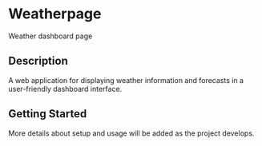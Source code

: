 # Weatherpage

Weather dashboard page

## Description

A web application for displaying weather information and forecasts in a user-friendly dashboard interface.

## Getting Started

More details about setup and usage will be added as the project develops. 